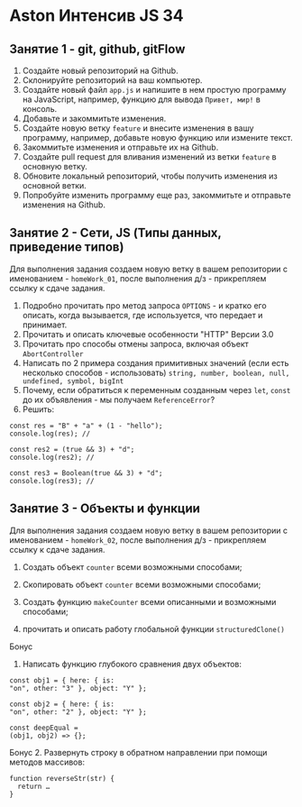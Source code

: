 # Aston Интенсив JS 34

## Занятие  1 - git, github, gitFlow

1. Создайте новый репозиторий на Github.
2. Склонируйте репозиторий на ваш компьютер.
3. Создайте новый файл `app.js` и напишите в нем простую программу на JavaScript, например, функцию для вывода `Привет, мир!` в консоль.
4. Добавьте и закоммитьте изменения.
5. Создайте новую ветку `feature` и внесите изменения в вашу программу, например, добавьте новую функцию или измените текст.
6. Закоммитьте изменения и отправьте их на Github.
7. Создайте pull request для вливания изменений из ветки `feature` в основную ветку.
8. Обновите локальный репозиторий, чтобы получить изменения из основной ветки.
9. Попробуйте изменить программу еще раз, закоммитьте и отправьте изменения на Github.

## Занятие 2 - Сети, JS (Типы данных, приведение типов)

Для выполнения задания создаем новую ветку в вашем репозитории с именованием - `homeWork_01`, после выполнения д/з - прикрепляем ссылку к сдаче задания.

1. Подробно прочитать про метод запроса `OPTIONS` - и кратко его описать, когда вызывается, где используется, что передает и принимает. 
2. Прочитать и описать ключевые особенности "HTTP" Версии 3.0
3. Прочитать про способы отмены запроса, включая объект `AbortController`
3. Написать по 2 примера создания примитивных значений (если есть несколько способов - использовать) `string, number, boolean, null, undefined, symbol, bigInt`
4. Почему, если обратиться к переменным созданным через `let`, `const` до их объявления - мы получаем `ReferenceError`? 
5. Решить: 

```
const res = "B" + "a" + (1 - "hello");
console.log(res); //
```

```
const res2 = (true && 3) + "d";
console.log(res2); //
```

```
const res3 = Boolean(true && 3) + "d";
console.log(res3); //
```

## Занятие 3 - Объекты и функции

Для выполнения задания создаем новую ветку в вашем репозитории с именованием - `homeWork_02`, после выполнения д/з - прикрепляем ссылку к сдаче задания.

1. Создать объект `counter` всеми возможными способами;

2. Скопировать объект `counter` всеми возможными способами;

3. Создать функцию `makeCounter` всеми описанными и возможными способами;

4. прочитать и описать работу глобальной функции `structuredClone()`

Бонус
1. Написать функцию глубокого сравнения двух объектов:

```
const obj1 = { here: { is:
"on", other: "3" }, object: "Y" };
```

```
const obj2 = { here: { is:
"on", other: "2" }, object: "Y" };
```

```
const deepEqual =
(obj1, obj2) => {};
```



Бонус 
2. Развернуть строку в обратном направлении при помощи методов массивов:

```
function reverseStr(str) {
  return …
}
```
